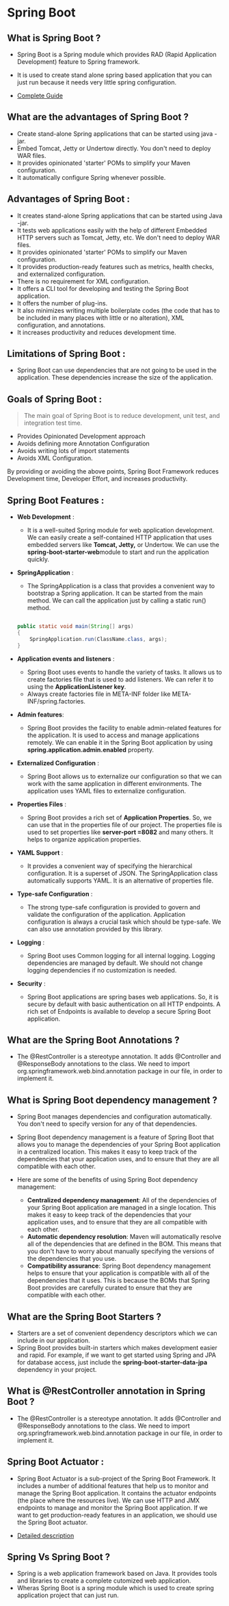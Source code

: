 # Spring Boot

## What is Spring Boot ?

- Spring Boot is a Spring module which provides RAD (Rapid Application Development) feature to Spring framework.

- It is used to create stand alone spring based application that you can just run because it needs very little spring configuration.

- [Complete Guide](https://www.javatpoint.com/spring-boot-tutorial)

## What are the advantages of Spring Boot ?

- Create stand-alone Spring applications that can be started using java -jar.
- Embed Tomcat, Jetty or Undertow directly. You don't need to deploy WAR files.
- It provides opinionated 'starter' POMs to simplify your Maven configuration.
- It automatically configure Spring whenever possible.

## Advantages of Spring Boot :

- It creates stand-alone Spring applications that can be started using Java -jar.
- It tests web applications easily with the help of different Embedded HTTP servers such as Tomcat, Jetty, etc. We don't need to deploy WAR files.
- It provides opinionated 'starter' POMs to simplify our Maven configuration.
- It provides production-ready features such as metrics, health checks, and externalized configuration.
- There is no requirement for XML configuration.
- It offers a CLI tool for developing and testing the Spring Boot application.
- It offers the number of plug-ins.
- It also minimizes writing multiple boilerplate codes (the code that has to be included in many places with little or no alteration), XML configuration, and annotations.
- It increases productivity and reduces development time.

## Limitations of Spring Boot :

- Spring Boot can use dependencies that are not going to be used in the application. These dependencies increase the size of the application.

## Goals of Spring Boot :

> The main goal of Spring Boot is to reduce development, unit test, and integration test time.

- Provides Opinionated Development approach
- Avoids defining more Annotation Configuration
- Avoids writing lots of import statements
- Avoids XML Configuration.

By providing or avoiding the above points, Spring Boot Framework reduces Development time, Developer Effort, and increases productivity.

## Spring Boot Features :

- **Web Development** :
  - It is a well-suited Spring module for web application development. We can easily create a self-contained HTTP application that uses embedded servers like **Tomcat, Jetty,** or Undertow. We can use the **spring-boot-starter-web**module to start and run the application quickly.
- **SpringApplication** :

  - The SpringApplication is a class that provides a convenient way to bootstrap a Spring application. It can be started from the main method. We can call the application just by calling a static run() method.

  ```Java

  public static void main(String[] args)
  {
      SpringApplication.run(ClassName.class, args);
  }

  ```

- **Application events and listeners** :
  - Spring Boot uses events to handle the variety of tasks. It allows us to create factories file that is used to add listeners. We can refer it to using the **ApplicationListener key**.
  - Always create factories file in META-INF folder like META-INF/spring.factories.
- **Admin features**:
  - Spring Boot provides the facility to enable admin-related features for the application. It is used to access and manage applications remotely. We can enable it in the Spring Boot application by using **spring.application.admin.enabled** property.
- **Externalized Configuration** :
  - Spring Boot allows us to externalize our configuration so that we can work with the same application in different environments. The application uses YAML files to externalize configuration.
- **Properties Files** :
  - Spring Boot provides a rich set of **Application Properties**. So, we can use that in the properties file of our project. The properties file is used to set properties like **server-port =8082** and many others. It helps to organize application properties.
- **YAML Support** :
  - It provides a convenient way of specifying the hierarchical configuration. It is a superset of JSON. The SpringApplication class automatically supports YAML. It is an alternative of properties file.
- **Type-safe Configuration** :
  - The strong type-safe configuration is provided to govern and validate the configuration of the application. Application configuration is always a crucial task which should be type-safe. We can also use annotation provided by this library.
- **Logging** :
  - Spring Boot uses Common logging for all internal logging. Logging dependencies are managed by default. We should not change logging dependencies if no customization is needed.
- **Security** :
  - Spring Boot applications are spring bases web applications. So, it is secure by default with basic authentication on all HTTP endpoints. A rich set of Endpoints is available to develop a secure Spring Boot application.

## What are the Spring Boot Annotations ?

- The @RestController is a stereotype annotation. It adds @Controller and @ResponseBody annotations to the class. We need to import org.springframework.web.bind.annotation package in our file, in order to implement it.

## What is Spring Boot dependency management ?

- Spring Boot manages dependencies and configuration automatically. You don't need to specify version for any of that dependencies.
- Spring Boot dependency management is a feature of Spring Boot that allows you to manage the dependencies of your Spring Boot application in a centralized location. This makes it easy to keep track of the dependencies that your application uses, and to ensure that they are all compatible with each other.
- Here are some of the benefits of using Spring Boot dependency management:

  - **Centralized dependency management**: All of the dependencies of your Spring Boot application are managed in a single location. This makes it easy to keep track of the dependencies that your application uses, and to ensure that they are all compatible with each other.
  - **Automatic dependency resolution**: Maven will automatically resolve all of the dependencies that are defined in the BOM. This means that you don't have to worry about manually specifying the versions of the dependencies that you use.
  - **Compatibility assurance**: Spring Boot dependency management helps to ensure that your application is compatible with all of the dependencies that it uses. This is because the BOMs that Spring Boot provides are carefully curated to ensure that they are compatible with each other.

## What are the Spring Boot Starters ?

- Starters are a set of convenient dependency descriptors which we can include in our application.
- Spring Boot provides built-in starters which makes development easier and rapid. For example, if we want to get started using Spring and JPA for database access, just include the **spring-boot-starter-data-jpa** dependency in your project.

## What is @RestController annotation in Spring Boot ?

- The @RestController is a stereotype annotation. It adds @Controller and @ResponseBody annotations to the class. We need to import org.springframework.web.bind.annotation package in our file, in order to implement it.

## Spring Boot Actuator :

- Spring Boot Actuator is a sub-project of the Spring Boot Framework. It includes a number of additional features that help us to monitor and manage the Spring Boot application. It contains the actuator endpoints (the place where the resources live). We can use HTTP and JMX endpoints to manage and monitor the Spring Boot application. If we want to get production-ready features in an application, we should use the Spring Boot actuator.

- [Detailed description](https://www.javatpoint.com/spring-boot-actuator)

## Spring Vs Spring Boot ?

- Spring is a web application framework based on Java. It provides tools and libraries to create a complete cutomized web application.
- Wheras Spring Boot is a spring module which is used to create spring application project that can just run.
